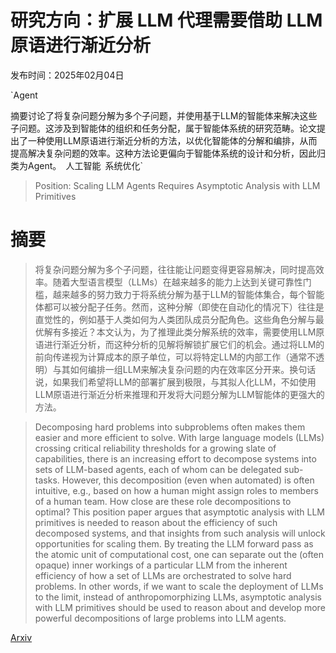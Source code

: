 # 研究方向：扩展 LLM 代理需要借助 LLM 原语进行渐近分析

发布时间：2025年02月04日

`Agent

摘要讨论了将复杂问题分解为多个子问题，并使用基于LLM的智能体来解决这些子问题。这涉及到智能体的组织和任务分配，属于智能体系统的研究范畴。论文提出了一种使用LLM原语进行渐近分析的方法，以优化智能体的分解和编排，从而提高解决复杂问题的效率。这种方法论更偏向于智能体系统的设计和分析，因此归类为Agent。` `人工智能` `系统优化`

> Position: Scaling LLM Agents Requires Asymptotic Analysis with LLM Primitives

# 摘要

> 将复杂问题分解为多个子问题，往往能让问题变得更容易解决，同时提高效率。随着大型语言模型（LLMs）在越来越多的能力上达到关键可靠性门槛，越来越多的努力致力于将系统分解为基于LLM的智能体集合，每个智能体都可以被分配子任务。然而，这种分解（即使在自动化的情况下）往往是直觉性的，例如基于人类如何为人类团队成员分配角色。这些角色分解与最优解有多接近？本文认为，为了推理此类分解系统的效率，需要使用LLM原语进行渐近分析，而这种分析的见解将解锁扩展它们的机会。通过将LLM的前向传递视为计算成本的原子单位，可以将特定LLM的内部工作（通常不透明）与其如何编排一组LLM来解决复杂问题的内在效率区分开来。换句话说，如果我们希望将LLM的部署扩展到极限，与其拟人化LLM，不如使用LLM原语进行渐近分析来推理和开发将大问题分解为LLM智能体的更强大的方法。

> Decomposing hard problems into subproblems often makes them easier and more efficient to solve. With large language models (LLMs) crossing critical reliability thresholds for a growing slate of capabilities, there is an increasing effort to decompose systems into sets of LLM-based agents, each of whom can be delegated sub-tasks. However, this decomposition (even when automated) is often intuitive, e.g., based on how a human might assign roles to members of a human team. How close are these role decompositions to optimal? This position paper argues that asymptotic analysis with LLM primitives is needed to reason about the efficiency of such decomposed systems, and that insights from such analysis will unlock opportunities for scaling them. By treating the LLM forward pass as the atomic unit of computational cost, one can separate out the (often opaque) inner workings of a particular LLM from the inherent efficiency of how a set of LLMs are orchestrated to solve hard problems. In other words, if we want to scale the deployment of LLMs to the limit, instead of anthropomorphizing LLMs, asymptotic analysis with LLM primitives should be used to reason about and develop more powerful decompositions of large problems into LLM agents.

[Arxiv](https://arxiv.org/abs/2502.04358)